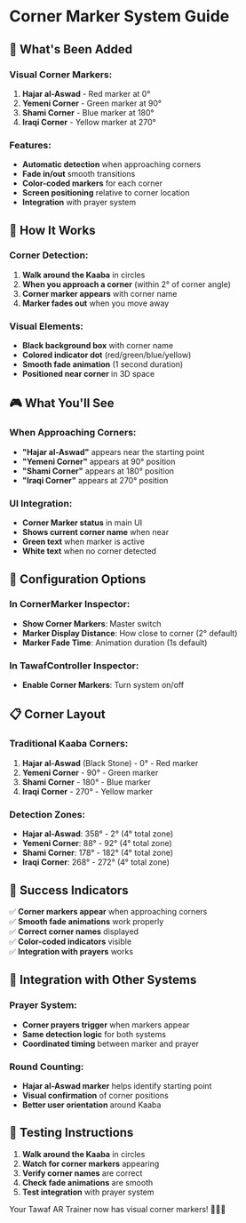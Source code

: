 # Corner Marker System Guide

## 🎯 What's Been Added

### **Visual Corner Markers:**
1. **Hajar al-Aswad** - Red marker at 0°
2. **Yemeni Corner** - Green marker at 90°
3. **Shami Corner** - Blue marker at 180°
4. **Iraqi Corner** - Yellow marker at 270°

### **Features:**
- **Automatic detection** when approaching corners
- **Fade in/out** smooth transitions
- **Color-coded markers** for each corner
- **Screen positioning** relative to corner location
- **Integration** with prayer system

## 📱 How It Works

### **Corner Detection:**
1. **Walk around the Kaaba** in circles
2. **When you approach a corner** (within 2° of corner angle)
3. **Corner marker appears** with corner name
4. **Marker fades out** when you move away

### **Visual Elements:**
- **Black background box** with corner name
- **Colored indicator dot** (red/green/blue/yellow)
- **Smooth fade animation** (1 second duration)
- **Positioned near corner** in 3D space

## 🎮 What You'll See

### **When Approaching Corners:**
- **"Hajar al-Aswad"** appears near the starting point
- **"Yemeni Corner"** appears at 90° position
- **"Shami Corner"** appears at 180° position
- **"Iraqi Corner"** appears at 270° position

### **UI Integration:**
- **Corner Marker status** in main UI
- **Shows current corner name** when near
- **Green text** when marker is active
- **White text** when no corner detected

## 🔧 Configuration Options

### **In CornerMarker Inspector:**
- **Show Corner Markers**: Master switch
- **Marker Display Distance**: How close to corner (2° default)
- **Marker Fade Time**: Animation duration (1s default)

### **In TawafController Inspector:**
- **Enable Corner Markers**: Turn system on/off

## 📋 Corner Layout

### **Traditional Kaaba Corners:**
1. **Hajar al-Aswad** (Black Stone) - 0° - Red marker
2. **Yemeni Corner** - 90° - Green marker
3. **Shami Corner** - 180° - Blue marker
4. **Iraqi Corner** - 270° - Yellow marker

### **Detection Zones:**
- **Hajar al-Aswad**: 358° - 2° (4° total zone)
- **Yemeni Corner**: 88° - 92° (4° total zone)
- **Shami Corner**: 178° - 182° (4° total zone)
- **Iraqi Corner**: 268° - 272° (4° total zone)

## 🎯 Success Indicators

✅ **Corner markers appear** when approaching corners  
✅ **Smooth fade animations** work properly  
✅ **Correct corner names** displayed  
✅ **Color-coded indicators** visible  
✅ **Integration with prayers** works  

## 🔄 Integration with Other Systems

### **Prayer System:**
- **Corner prayers trigger** when markers appear
- **Same detection logic** for both systems
- **Coordinated timing** between marker and prayer

### **Round Counting:**
- **Hajar al-Aswad marker** helps identify starting point
- **Visual confirmation** of corner positions
- **Better user orientation** around Kaaba

## 📱 Testing Instructions

1. **Walk around the Kaaba** in circles
2. **Watch for corner markers** appearing
3. **Verify corner names** are correct
4. **Check fade animations** are smooth
5. **Test integration** with prayer system

Your Tawaf AR Trainer now has visual corner markers! 🎉📱🕌 